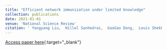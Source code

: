 ```yaml
---
title: "Efficient network immunization under limited knowledge"
collection: publications
date: 2021-01-01
venue: 'National Science Review'
citation: ' Yangyang Liu,  Hillel Sanhedrai,  GaoGao Dong,  Louis Shekhtman,  Fan Wang,  Sergey Buldyrev,  Shlomo Havlin, &quot;Efficient network immunization under limited knowledge.&quot; National Science Review, 2021.'
---
```

[Access paper here](https://academic.oup.com/nsr/article/8/1/nwaa229/5900998?login=true){:target="_blank"}
